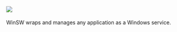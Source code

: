 # [![](https://img.shields.io/chocolatey/v/winsw.svg?color=red&label=winsw)](https://chocolatey.org/packages/winsw)

WinSW wraps and manages any application as a Windows service.
